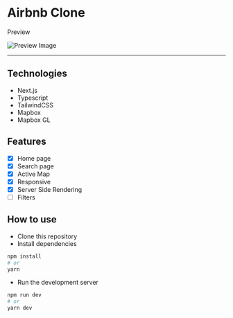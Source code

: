 # Airbnb Clone
Preview

![Preview Image](Assets/Images/preview.png)

<hr>

## **Technologies**
- Next.js
- Typescript
- TailwindCSS
- Mapbox
- Mapbox GL

## **Features**
- [x] Home page
- [x] Search page
- [x] Active Map
- [x] Responsive
- [x] Server Side Rendering
- [ ] Filters

## **How to use**
- Clone this repository
- Install dependencies
```bash
npm install
# or
yarn
```
- Run the development server
```bash
npm run dev
# or
yarn dev
```
